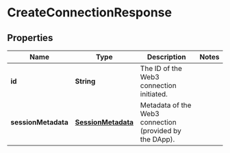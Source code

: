 

# CreateConnectionResponse


## Properties

| Name | Type | Description | Notes |
|------------ | ------------- | ------------- | -------------|
|**id** | **String** | The ID of the Web3 connection initiated. |  |
|**sessionMetadata** | [**SessionMetadata**](SessionMetadata.md) | Metadata of the Web3 connection (provided by the DApp). |  |



